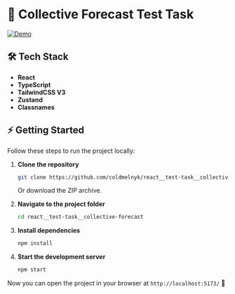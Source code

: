 # 🚀 Collective Forecast Test Task

[![Demo](https://img.shields.io/badge/DEMO-LINK-blue?style=for-the-badge)](https://coldmelnyk.github.io/react__test-task__collective-forecast/)

## 🛠 Tech Stack

- **React**
- **TypeScript**
- **TailwindCSS V3**
- **Zustand**
- **Classnames**

## ⚡ Getting Started

Follow these steps to run the project locally:

1. **Clone the repository**

   ```sh
   git clone https://github.com/coldmelnyk/react__test-task__collective-forecast.git
   ```

   Or download the ZIP archive.

2. **Navigate to the project folder**

   ```sh
   cd react__test-task__collective-forecast
   ```

3. **Install dependencies**

   ```sh
   npm install
   ```

4. **Start the development server**
   ```sh
   npm start
   ```

Now you can open the project in your browser at `http://localhost:5173/` 🚀
